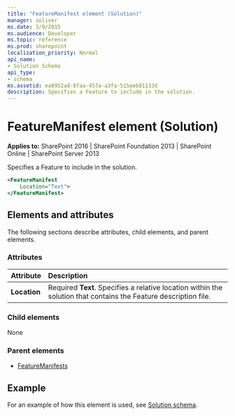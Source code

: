 ```yaml
---
title: "FeatureManifest element (Solution)"
manager: soliver
ms.date: 3/9/2015
ms.audience: Developer
ms.topic: reference
ms.prod: sharepoint
localization_priority: Normal
api_name:
- Solution Schema
api_type:
- schema
ms.assetid: ea8952ad-0faa-457a-a3fa-515eeb81133d
description: Specifies a Feature to include in the solution.
---
```


# FeatureManifest element (Solution)

**Applies to:** SharePoint 2016 | SharePoint Foundation 2013 | SharePoint Online | SharePoint Server 2013
  
Specifies a Feature to include in the solution.
  
```XML
<FeatureManifest
    Location="Text">
</FeatureManifest>
```

## Elements and attributes

The following sections describe attributes, child elements, and parent elements.

### Attributes

|**Attribute**|**Description**|
|:-----|:-----|
|**Location** <br/> |Required **Text**. Specifies a relative location within the solution that contains the Feature description file.  <br/> |
   
### Child elements

None
   
### Parent elements

- [FeatureManifests](featuremanifests-element-solution.md)
   
## Example

For an example of how this element is used, see [Solution schema](solution-schema.md).
  

